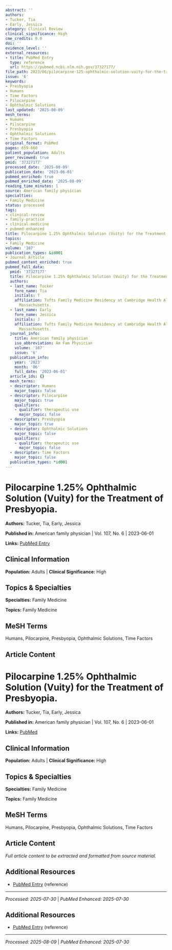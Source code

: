 ```yaml
---
abstract: ''
authors:
- Tucker, Tia
- Early, Jessica
category: Clinical Review
clinical_significance: High
cme_credits: 0.0
doi: ''
evidence_level: ''
external_resources:
- title: PubMed Entry
  type: reference
  url: https://pubmed.ncbi.nlm.nih.gov/37327177/
file_path: 2023/06/pilocarpine-125-ophthalmic-solution-vuity-for-the-treatment.md
issue: '6'
keywords:
- Presbyopia
- Humans
- Time Factors
- Pilocarpine
- Ophthalmic Solutions
last_updated: '2025-08-09'
mesh_terms:
- Humans
- Pilocarpine
- Presbyopia
- Ophthalmic Solutions
- Time Factors
original_format: PubMed
pages: 659-660
patient_population: Adults
peer_reviewed: true
pmid: '37327177'
processed_date: '2025-08-09'
publication_date: '2023-06-01'
pubmed_enriched: true
pubmed_enriched_date: '2025-08-09'
reading_time_minutes: 1
source: American family physician
specialties:
- Family Medicine
status: processed
tags:
- clinical-review
- family-practice
- clinical-medicine
- pubmed-enhanced
title: Pilocarpine 1.25% Ophthalmic Solution (Vuity) for the Treatment of Presbyopia.
topics:
- Family Medicine
volume: '107'
publication_types: &id001
- Journal Article
pubmed_content_enriched: true
pubmed_full_data:
  pmid: '37327177'
  title: Pilocarpine 1.25% Ophthalmic Solution (Vuity) for the Treatment of Presbyopia.
  authors:
  - last_name: Tucker
    fore_name: Tia
    initials: T
    affiliation: Tufts Family Medicine Residency at Cambridge Health Alliance, Malden,
      Massachusetts.
  - last_name: Early
    fore_name: Jessica
    initials: J
    affiliation: Tufts Family Medicine Residency at Cambridge Health Alliance, Malden,
      Massachusetts.
  journal_info:
    title: American family physician
    iso_abbreviation: Am Fam Physician
    volume: '107'
    issue: '6'
  publication_info:
    year: '2023'
    month: '06'
    full_date: '2023-06-01'
  article_ids: {}
  mesh_terms:
  - descriptor: Humans
    major_topic: false
  - descriptor: Pilocarpine
    major_topic: true
    qualifiers:
    - qualifier: therapeutic use
      major_topic: false
  - descriptor: Presbyopia
    major_topic: true
  - descriptor: Ophthalmic Solutions
    major_topic: false
    qualifiers:
    - qualifier: therapeutic use
      major_topic: false
  - descriptor: Time Factors
    major_topic: false
  publication_types: *id001
---
```


# Pilocarpine 1.25% Ophthalmic Solution (Vuity) for the Treatment of Presbyopia.

**Authors:** Tucker, Tia, Early, Jessica

**Published in:** American family physician | Vol. 107, No. 6 | 2023-06-01

**Links:** [PubMed Entry](https://pubmed.ncbi.nlm.nih.gov/37327177/)

## Clinical Information

**Population:** Adults | **Clinical Significance:** High

## Topics & Specialties

**Specialties:** Family Medicine

**Topics:** Family Medicine

## MeSH Terms

Humans, Pilocarpine, Presbyopia, Ophthalmic Solutions, Time Factors

## Article Content

# Pilocarpine 1.25% Ophthalmic Solution (Vuity) for the Treatment of Presbyopia.

**Authors:** Tucker, Tia, Early, Jessica

**Published in:** American family physician | Vol. 107, No. 6 | 2023-06-01

**Links:** [PubMed](https://pubmed.ncbi.nlm.nih.gov/37327177/)

## Clinical Information

**Population:** Adults | **Clinical Significance:** High

## Topics & Specialties

**Specialties:** Family Medicine

**Topics:** Family Medicine

## MeSH Terms

Humans, Pilocarpine, Presbyopia, Ophthalmic Solutions, Time Factors

## Article Content

*Full article content to be extracted and formatted from source material.*

## Additional Resources

- [PubMed Entry](https://pubmed.ncbi.nlm.nih.gov/37327177/) (reference)

---

*Processed: 2025-07-30* | *PubMed Enhanced: 2025-07-30*

## Additional Resources

- [PubMed Entry](https://pubmed.ncbi.nlm.nih.gov/37327177/) (reference)

---

*Processed: 2025-08-09* | *PubMed Enhanced: 2025-07-30*
